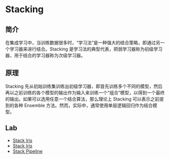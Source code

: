 # Stacking

## 简介

在集成学习中，当训练数据很多时，“学习法”是一种强大的结合策略，即通过另一个学习器来进行结合。Stacking 是学习法的典型代表，把弱学习器称为初级学习器，用于结合的学习器称为次级学习器。

## 原理

Stacking 先从初始训练集训练出初级学习器，即首先训练多个不同的模型，然后再以之前训练的各个模型的输出作为输入来训练一个“组合”模型，以得到一个最终的输出。如果可以选用任意一个结合算法，那么理论上 Stacking 可以表示之前提到的各种 Ensemble 方法。然而，实际中，通常使用单层逻辑回归作为结合模型。


## Lab

- [Stack Iris](11_stacking-Iris.ipynb)
- [Stack Iris](13_stacking-Iris.ipynb)
- [Stack Pipeline](15_stacking-pipeline.ipynb)

